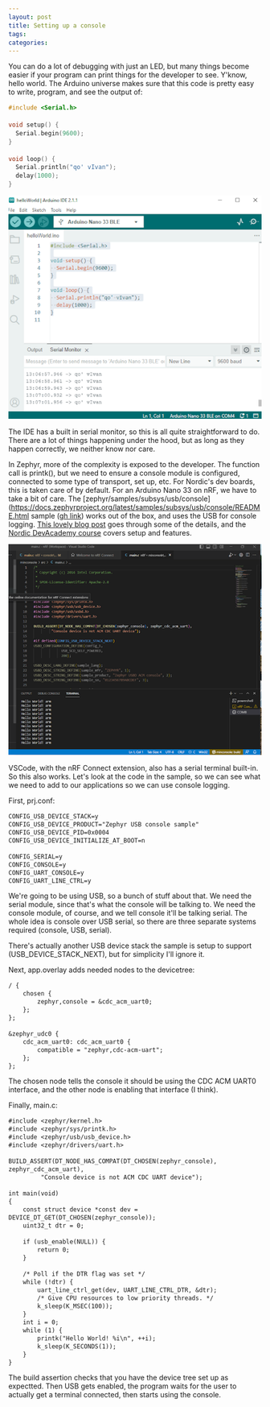 ```yaml
---
layout: post
title: Setting up a console
tags: 
categories: 
---
```


You can do a lot of debugging with just an LED, but many things become easier if your program can print things for the developer to see. Y'know, hello world. The Arduino universe makes sure that this code is pretty easy to write, program, and see the output of:

```C
#include <Serial.h>

void setup() {
  Serial.begin(9600);
}

void loop() {
  Serial.println("qo' vIvan");
  delay(1000);
}
```

![arduino IDE](/assets/arduino_qovivan.png)

The IDE has a built in serial monitor, so this is all quite straightforward to do. There are a lot of things happening under the hood, but as long as they happen correctly, we neither know nor care.

In Zephyr, more of the complexity is exposed to the developer. The function call is printk(), but we need to ensure a console module is configured, connected to some type of transport, set up, etc. For Nordic's dev boards, this is taken care of by default. For an Arduino Nano 33 on nRF, we have to take a bit of care. The [zephyr/samples/subsys/usb/console](https://docs.zephyrproject.org/latest/samples/subsys/usb/console/README.html sample ([gh link](https://github.com/zephyrproject-rtos/zephyr/tree/main/samples/subsys/usb/console)) works out of the box, and uses the USB for console logging. [This lovely blog post](https://www.gnd.io/zephyr-console-output/) goes through some of the details, and the [Nordic DevAcademy course](https://academy.nordicsemi.com/courses/nrf-connect-sdk-fundamentals/lessons/lesson-3-printing-messages-to-console-and-logging/) covers setup and features. 

![VSCode IDE](/assets/nrf-console.png)

VSCode, with the nRF Connect extension, also has a serial terminal built-in. So this also works. Let's look at the code in the sample, so we can see what we need to add to our applications so we can use console logging.

First, prj.conf:

```
CONFIG_USB_DEVICE_STACK=y
CONFIG_USB_DEVICE_PRODUCT="Zephyr USB console sample"
CONFIG_USB_DEVICE_PID=0x0004
CONFIG_USB_DEVICE_INITIALIZE_AT_BOOT=n

CONFIG_SERIAL=y
CONFIG_CONSOLE=y
CONFIG_UART_CONSOLE=y
CONFIG_UART_LINE_CTRL=y
```

We're going to be using USB, so a bunch of stuff about that. We need the serial module, since that's what the console will be talking to. We need the console module, of course, and we tell console it'll be talking serial. The whole idea is console over USB serial, so there are three separate systems required (console, USB, serial).

There's actually another USB device stack the sample is setup to support (USB_DEVICE_STACK_NEXT), but for simplicity I'll ignore it.

Next, app.overlay adds needed nodes to the devicetree:

```
/ {
	chosen {
		zephyr,console = &cdc_acm_uart0;
	};
};

&zephyr_udc0 {
	cdc_acm_uart0: cdc_acm_uart0 {
		compatible = "zephyr,cdc-acm-uart";
	};
};
```

The chosen node tells the console it should be using the CDC ACM UART0 interface, and the other node is enabling that interface (I think).

Finally, main.c:

```
#include <zephyr/kernel.h>
#include <zephyr/sys/printk.h>
#include <zephyr/usb/usb_device.h>
#include <zephyr/drivers/uart.h>

BUILD_ASSERT(DT_NODE_HAS_COMPAT(DT_CHOSEN(zephyr_console), zephyr_cdc_acm_uart),
	     "Console device is not ACM CDC UART device");

int main(void)
{
	const struct device *const dev = DEVICE_DT_GET(DT_CHOSEN(zephyr_console));
	uint32_t dtr = 0;

	if (usb_enable(NULL)) {
		return 0;
	}

	/* Poll if the DTR flag was set */
	while (!dtr) {
		uart_line_ctrl_get(dev, UART_LINE_CTRL_DTR, &dtr);
		/* Give CPU resources to low priority threads. */
		k_sleep(K_MSEC(100));
	}
	int i = 0;
	while (1) {
		printk("Hello World! %i\n", ++i);
		k_sleep(K_SECONDS(1));
	}
}
```

The build assertion checks that you have the device tree set up as expectted. Then USB gets enabled, the program waits for the user to actually get a terminal connected, then starts using the console. 